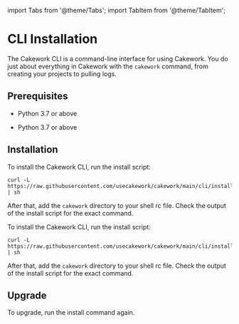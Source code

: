 import Tabs from '@theme/Tabs';
import TabItem from '@theme/TabItem';

# CLI Installation

The Cakework CLI is a command-line interface for using Cakework. You do just about everything in Cakework with the ```cakework``` command, from creating your projects to pulling logs.

## Prerequisites
<Tabs groupId="os">
<TabItem value="osx" label="macOS">

- Python 3.7 or above

</TabItem>
<TabItem value="linux" label="Linux">

- Python 3.7 or above

</TabItem>
</Tabs>

## Installation

<Tabs groupId="os">
<TabItem value="osx" label="macOS">

To install the Cakework CLI, run the install script:

```
curl -L https://raw.githubusercontent.com/usecakework/cakework/main/cli/install.sh | sh
```

After that, add the ```cakework``` directory to your shell rc file. Check the output of the install script for the exact command.
</TabItem>
<TabItem value="linux" label="Linux">


To install the Cakework CLI, run the install script:

```
curl -L https://raw.githubusercontent.com/usecakework/cakework/main/cli/install.sh | sh
```

After that, add the ```cakework``` directory to your shell rc file. Check the output of the install script for the exact command.

</TabItem>
</Tabs>

## Upgrade

To upgrade, run the install command again.